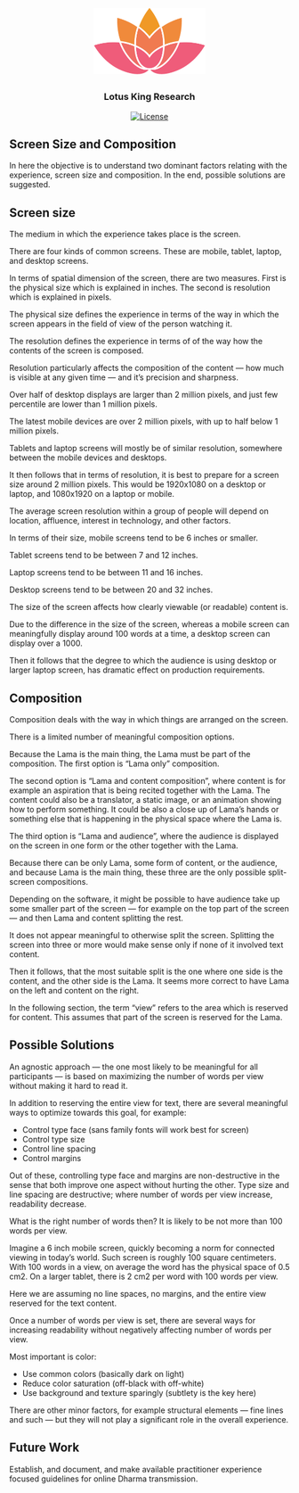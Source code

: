<h1 align="center">
  <br>
  <a href="http://eka.to"><img src="https://raw.githubusercontent.com/Lotus-King-Research/Home/main/Assets/Images/Lotus-King-Research-Logo-Transparent.png" alt="Lotus King Research" width="200"></a>
  <br>
</h1>

<h3 align="center">Lotus King Research</h3>

<p align="center">
  
  <a href="https://mirrors.creativecommons.org/presskit/buttons/88x31/png/by-sa.png">
    <img width=150px src="https://upload.wikimedia.org/wikipedia/commons/thumb/1/12/Cc-by-nc-sa_icon.svg/1280px-Cc-by-nc-sa_icon.svg.png" alt="License">
  </a>
</p>


## Screen Size and Composition

In here the objective is to understand two dominant factors relating with the experience, screen size and composition. In the end, possible solutions are suggested.

## Screen size

The medium in which the experience takes place is the screen. 

There are four kinds of common screens. These are mobile, tablet, laptop, and desktop screens.

In terms of spatial dimension of the screen, there are two measures. First is the physical size which is explained in inches. The second is resolution which is explained in pixels. 

The physical size defines the experience in terms of the way in which the screen appears in the field of view of the person watching it. 

The resolution defines the experience in terms of of the way how the contents of the screen is composed. 

Resolution particularly affects the composition of the content — how much is visible at any given time — and it’s precision and sharpness.

Over half of desktop displays are larger than 2 million pixels, and just few percentile are lower than 1 million pixels. 

The latest mobile devices are over 2 million pixels, with up to half below 1 million pixels. 

Tablets and laptop screens will mostly be of similar resolution, somewhere between the mobile devices and desktops.

It then follows that in terms of resolution, it is best to prepare for a screen size around 2 million pixels. This would be 1920x1080 on a desktop or laptop, and 1080x1920 on a laptop or mobile. 

The average screen resolution within a group of people will depend on location, affluence, interest in technology, and other factors. 

In terms of their size, mobile screens tend to be 6 inches or smaller.

Tablet screens tend to be between 7 and 12 inches.

Laptop screens tend to be between 11 and 16 inches. 

Desktop screens tend to be between 20 and 32 inches.

The size of the screen affects how clearly viewable (or readable) content is.

Due to the difference in the size of the screen, whereas a mobile screen can meaningfully display around 100 words at a time, a desktop screen can display over a 1000. 

Then it follows that the degree to which the audience is using desktop or larger laptop screen, has dramatic effect on production requirements.

## Composition

Composition deals with the way in which things are arranged on the screen.

There is a limited number of meaningful composition options.

Because the Lama is the main thing, the Lama must be part of the composition. The first option is “Lama only” composition. 

The second option is “Lama and content composition”, where content is for example an aspiration that is being recited together with the Lama. The content could also be a translator, a static image, or an animation showing how to perform something. It could be also a close up of Lama’s hands or something else that is happening in the physical space where the Lama is.

The third option is “Lama and audience”, where the audience is displayed on the screen in one form or the other together with the Lama.

Because there can be only Lama, some form of content, or the audience, and because Lama is the main thing, these three are the only possible split-screen compositions. 

Depending on the software, it might be possible to have audience take up some smaller part of the screen — for example on the top part of the screen — and then Lama and content splitting the rest. 

It does not appear meaningful to otherwise split the screen. Splitting the screen into three or more would make sense only if none of it involved text content.

Then it follows, that the most suitable split is the one where one side is the content, and the other side is the Lama. It seems more correct to have Lama on the left and content on the right. 

In the following section, the term “view” refers to the area which is reserved for content. This assumes that part of the screen is reserved for the Lama.

## Possible Solutions

An agnostic approach — the one most likely to be meaningful for all participants — is based on maximizing the number of words per view without making it hard to read it. 

In addition to reserving the entire view for text, there are several meaningful ways to optimize towards this goal, for example:

- Control type face (sans family fonts will work best for screen)
- Control type size
- Control line spacing
- Control margins

Out of these, controlling type face and margins are non-destructive in the sense that both improve one aspect without hurting the other. Type size and line spacing are destructive; where number of words per view increase, readability decrease. 

What is the right number of words then? It is likely to be not more than 100 words per view.

Imagine a 6 inch mobile screen, quickly becoming a norm for connected viewing in today’s world. Such screen is roughly 100 square centimeters. With 100 words in a view, on average the word has the physical space of 0.5 cm2.  On a larger tablet, there is 2 cm2 per word with 100 words per view. 

Here we are assuming no line spaces, no margins, and the entire view reserved for the text content.

Once a number of words per view is set, there are several ways for increasing readability without negatively affecting number of words per view.

Most important is color: 

- Use common colors (basically dark on light)
- Reduce color saturation (off-black with off-white)
- Use background and texture sparingly (subtlety is the key here)

There are other minor factors, for example structural elements — fine lines and such — but they will not play a significant role in the overall experience.

## Future Work

Establish, and document, and make available practitioner experience focused guidelines for online Dharma transmission.
